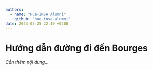 ```yaml
---
authors:
  - name: "Hué-INSA Alumni"
    github: "hue-insa-alumni"
date: 2023-03-25 22:19 +0200
---
```


# Hướng dẫn đường đi đến Bourges

_Cần thêm nội dung..._
